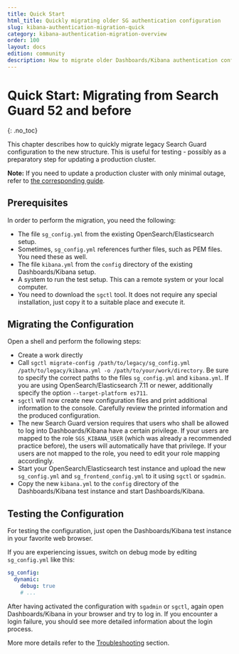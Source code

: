 ```yaml
---
title: Quick Start
html_title: Quickly migrating older SG authentication configuration
slug: kibana-authentication-migration-quick
category: kibana-authentication-migration-overview
order: 100
layout: docs
edition: community
description: How to migrate older Dashboards/Kibana authentication configurations to sg_frontend_config.yml
---
```

<!---
Copyright 2020 floragunn GmbH
-->

# Quick Start: Migrating from Search Guard 52 and before
{: .no_toc}

This chapter describes how to quickly migrate legacy Search Guard configuration to the new structure. This is useful for testing - possibly as a preparatory step for updating a production cluster.

**Note:** If you need to update a production cluster with only minimal outage, refer to [the corresponding guide](kibana_authentication_52migration_production.md).

## Prerequisites

In order to perform the migration, you need the following:

- The file `sg_config.yml` from the existing OpenSearch/Elasticsearch setup.
- Sometimes, `sg_config.yml` references further files, such as PEM files. You need these as well.
- The file `kibana.yml` from the `config` directory of the existing Dashboards/Kibana setup.
- A system to run the test setup. This can a remote system or your local computer. 
- You need to download the `sgctl` tool. It does not require any special installation, just copy it to a suitable place and execute it.

## Migrating the Configuration

Open a shell and perform the following steps:

- Create a work directly 
- Call `sgctl migrate-config /path/to/legacy/sg_config.yml /path/to/legacy/kibana.yml -o /path/to/your/work/directory`. Be sure to specify the correct paths to the files `sg_config.yml` and `kibana.yml`. If you are using OpenSearch/Elasticsearch 7.11 or newer, additionally specify the option `--target-platform es711`.
- `sgctl` will now create new configuration files and print additional information to the console. Carefully review the printed information and the produced configuration.
- The new Search Guard version requires that users who shall be allowed to log into Dashboards/Kibana have a certain privilege. If your users are mapped to the role `SGS_KIBANA_USER` (which was already a recommended practice before), the users will automatically have that privilege. If your users are not mapped to the role, you need to edit your role mapping accordingly.
- Start your OpenSearch/Elasticsearch test instance and upload the new `sg_config.yml` and `sg_frontend_config.yml` to it using `sgctl` or `sgadmin`. 
- Copy the new `kibana.yml` to the `config` directory of the Dashboards/Kibana test instance and start Dashboards/Kibana.

## Testing the Configuration

For testing the configuration, just open the Dashboards/Kibana test instance in your favorite web browser. 

If you are experiencing issues, switch on debug mode by editing `sg_config.yml` like this:

```yaml
sg_config:
  dynamic:
    debug: true
    # ...
```

After having activated the configuration with `sgadmin` or `sgctl`, again open Dashboards/Kibana in your browser and try to log in. If you encounter a login failure, you should see more detailed information about the login process. 

More more details refer to the [Troubleshooting](kibana_authentication_troubleshooting.md) section.

